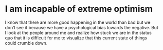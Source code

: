 # I am incapable of extreme optimism

I know that there are more good happening in the world than bad but we don’t see it because we have a psychological bias towards the negative. But I look at the people around me and realize how stuck we are in the status quo that it is difficult for me to visualize that this current state of things could crumble down.

